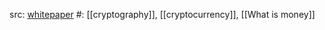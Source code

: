 src: [whitepaper](https://bitcoin.org/bitcoin.pdf) 
#: [[cryptography]], [[cryptocurrency]], [[What is money]] 

